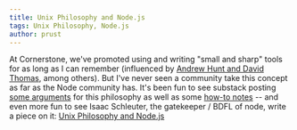 ```yaml
---
title: Unix Philosophy and Node.js
tags: Unix Philosophy, Node.js
author: prust
---
```


At Cornerstone, we've promoted using and writing "small and sharp" tools for as long as I can remember (influenced by [Andrew Hunt and David Thomas][1], among others). But I've never seen a community take this concept as far as the Node community has. It's been fun to see substack posting [some arguments][2] for this philosophy as well as some [how-to notes][3] -- and even more fun to see Isaac Schleuter, the gatekeeper / BDFL of node, write a piece on it: [Unix Philosophy and Node.js][4]

[1]: http://pragprog.com/the-pragmatic-programmer
[2]: http://substack.net/many_things
[3]: http://substack.net/how_I_write_modules
[4]: http://blog.izs.me/post/48281998870/unix-philosophy-and-node-js
